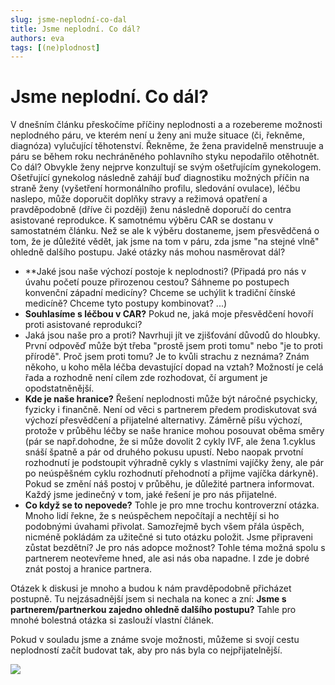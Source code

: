 ```yaml
---
slug: jsme-neplodní-co-dal
title: Jsme neplodní. Co dál?
authors: eva
tags: [(ne)plodnost]
---
```

# Jsme neplodní. Co dál?
V dnešním článku přeskočíme příčiny neplodnosti a a rozebereme možnosti neplodného páru, ve kterém není u ženy ani muže situace (či, řekněme, diagnóza) vylučující těhotenství. Řekněme, že žena pravidelně menstruuje a páru se během roku nechráněného pohlavního styku nepodařilo otěhotnět. Co dál?
Obvykle ženy nejprve konzultují se svým ošetřujícím gynekologem. Ošetřující gynekolog následně zahájí buď diagnostiku možných příčin na straně ženy (vyšetření hormonálního profilu, sledování ovulace), léčbu naslepo, může doporučit doplňky stravy a režimová opatření a pravděpodobně (dříve či později) ženu následně doporučí do centra asistované reprodukce. K samotnému výběru CAR se dostanu v samostatném článku. Než se ale k výběru dostaneme, jsem přesvědčená o tom, že je důležité vědět, jak jsme na tom v páru, zda jsme "na stejné vlně" ohledně dalšího postupu. Jaké otázky nás mohou nasměrovat dál?
* **Jaké jsou naše výchozí postoje k neplodnosti? (Připadá pro nás v úvahu početí pouze přirozenou cestou? Sáhneme po postupech konvenční západní medicíny? Chceme se uchýlit k tradiční čínské medicíně? Chceme tyto postupy kombinovat? ...)
* **Souhlasíme s léčbou v CAR?** Pokud ne, jaká moje přesvědčení hovoří proti asistované reprodukci?
* Jaká jsou naše pro a proti? Navrhuji jít ve zjišťování důvodů do hloubky. První odpověď může být třeba "prostě jsem proti tomu" nebo "je to proti přírodě". Proč jsem proti tomu? Je to kvůli strachu z neznáma? Znám někoho, u koho měla léčba devastující dopad na vztah? Možností je celá řada a rozhodně není cílem zde rozhodovat, čí argument je opodstatněnější. 
* **Kde je naše hranice?** Řešení neplodnosti může být náročné psychicky, fyzicky i finančně. Není od věci s partnerem předem prodiskutovat svá výchozí přesvědčení a přijatelné alternativy. Záměrně píšu výchozí, protože v průběhu léčby se naše hranice mohou posouvat oběma směry (pár se např.dohodne, že si může dovolit 2 cykly IVF, ale žena 1.cyklus snáší špatně a pár od druhého pokusu upustí. Nebo naopak prvotní rozhodnutí je podstoupit výhradně cykly s vlastními vajíčky ženy, ale pár po neúspěšném cyklu rozhodnutí přehodnotí a přijme vajíčka dárkyně). Pokud se změní náš postoj v průběhu, je důležité partnera informovat. Každý jsme jedinečný v tom, jaké řešení je pro nás přijatelné. 
* **Co když se to nepovede?** Tohle je pro mne trochu kontroverzní otázka. Mnoho lidí řekne, že s neúspěchem nepočítají a nechtějí si ho podobnými úvahami přivolat. Samozřejmě bych všem přála úspěch, nicméně pokládám za užitečné si tuto otázku položit. Jsme připraveni zůstat bezdětní? Je pro nás adopce možnost? Tohle téma možná spolu s partnerem neotevřeme hned, ale asi nás oba napadne. I zde je dobré znát postoj a hranice partnera.

Otázek k diskusi je mnoho a budou k nám pravděpodobně přicházet postupně. Tu nejzásadnější jsem si nechala na konec a zní: **Jsme s partnerem/partnerkou zajedno ohledně dalšího postupu?** Tahle pro mnohé bolestná otázka si zaslouží vlastní článek. 


Pokud v souladu jsme a známe svoje možnosti, můžeme si svojí cestu neplodností začít budovat tak, aby pro nás byla co nejpřijatelnější.


![](https://i.imgur.com/xNJ54Xs.jpg)
